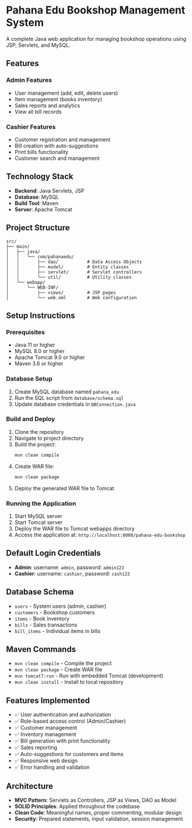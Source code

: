 # Pahana Edu Bookshop Management System

A complete Java web application for managing bookshop operations using JSP, Servlets, and MySQL.

## Features

### Admin Features
- User management (add, edit, delete users)
- Item management (books inventory)
- Sales reports and analytics
- View all bill records

### Cashier Features
- Customer registration and management
- Bill creation with auto-suggestions
- Print bills functionality
- Customer search and management

## Technology Stack
- **Backend**: Java Servlets, JSP
- **Database**: MySQL
- **Build Tool**: Maven
- **Server**: Apache Tomcat

## Project Structure
```
src/
├── main/
│   ├── java/
│   │   └── com/pahanaedu/
│   │       ├── dao/           # Data Access Objects
│   │       ├── model/         # Entity classes
│   │       ├── servlet/       # Servlet controllers
│   │       └── util/          # Utility classes
│   └── webapp/
│       └── WEB-INF/
│           ├── views/         # JSP pages
│           └── web.xml        # Web configuration
```

## Setup Instructions

### Prerequisites
- Java 11 or higher
- MySQL 8.0 or higher
- Apache Tomcat 9.0 or higher
- Maven 3.6 or higher

### Database Setup
1. Create MySQL database named `pahana_edu`
2. Run the SQL script from `database/schema.sql`
3. Update database credentials in `DBConnection.java`

### Build and Deploy
1. Clone the repository
2. Navigate to project directory
3. Build the project:
   ```bash
   mvn clean compile
   ```
4. Create WAR file:
   ```bash
   mvn clean package
   ```
5. Deploy the generated WAR file to Tomcat

### Running the Application
1. Start MySQL server
2. Start Tomcat server
3. Deploy the WAR file to Tomcat webapps directory
4. Access the application at: `http://localhost:8080/pahana-edu-bookshop`

## Default Login Credentials
- **Admin**: username: `admin`, password: `admin123`
- **Cashier**: username: `cashier`, password: `cash123`

## Database Schema
- `users` - System users (admin, cashier)
- `customers` - Bookshop customers
- `items` - Book inventory
- `bills` - Sales transactions
- `bill_items` - Individual items in bills

## Maven Commands
- `mvn clean compile` - Compile the project
- `mvn clean package` - Create WAR file
- `mvn tomcat7:run` - Run with embedded Tomcat (development)
- `mvn clean install` - Install to local repository

## Features Implemented
- ✅ User authentication and authorization
- ✅ Role-based access control (Admin/Cashier)
- ✅ Customer management
- ✅ Inventory management
- ✅ Bill generation with print functionality
- ✅ Sales reporting
- ✅ Auto-suggestions for customers and items
- ✅ Responsive web design
- ✅ Error handling and validation

## Architecture
- **MVC Pattern**: Servlets as Controllers, JSP as Views, DAO as Model
- **SOLID Principles**: Applied throughout the codebase
- **Clean Code**: Meaningful names, proper commenting, modular design
- **Security**: Prepared statements, input validation, session management